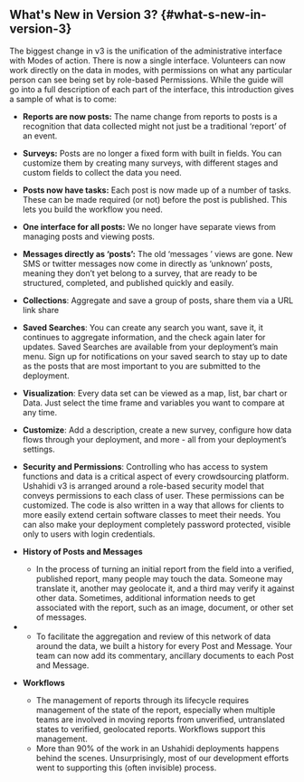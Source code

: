 ## What&#039;s New in Version 3? {#what-s-new-in-version-3}

The biggest change in v3 is the unification of the administrative interface with Modes of action. There is now a single interface. Volunteers can now work directly on the data in modes, with permissions on what any particular person can see being set by role-based Permissions. While the guide will go into a full description of each part of the interface, this introduction gives a sample of what is to come:

*   **Reports are now posts:** The name change from reports to posts is a recognition that data collected might not just be a traditional ‘report’ of an event.
*   **Surveys:** Posts are no longer a fixed form with built in fields. You can customize them by creating many surveys, with different stages and custom fields to collect the data you need.
*   **Posts now have tasks:** Each post is now made up of a number of tasks. These can be made required (or not) before the post is published. This lets you build the workflow you need.
*   **One interface for all posts:** We no longer have separate views from managing posts and viewing posts.
*   **Messages directly as ‘posts’:** The old ‘messages ’ views are gone. New SMS or twitter messages now come in directly as ‘unknown’ posts, meaning they don’t yet belong to a survey, that are ready to be structured, completed, and published quickly and easily.
*   **Collections**: Aggregate and save a group of posts, share them via a URL link share
*   **Saved Searches**: You can create any search you want, save it, it continues to aggregate information, and the check again later for updates. Saved Searches are available from your deployment’s main menu. Sign up for notifications on your saved search to stay up to date as the posts that are most important to you are submitted to the deployment.
*   **Visualization**: Every data set can be viewed as a map, list, bar chart or Data. Just select the time frame and variables you want to compare at any time.
*   **Customize**: Add a description, create a new survey, configure how data flows through your deployment, and more - all from your deployment’s settings.
*   **Security and Permissions**: Controlling who has access to system functions and data is a critical aspect of every crowdsourcing platform. Ushahidi v3 is arranged around a role-based security model that conveys permissions to each class of user. These permissions can be customized. The code is also written in a way that allows for clients to more easily extend certain software classes to meet their needs. You can also make your deployment completely password protected, visible only to users with login credentials.
*   **History of Posts and Messages**
    *   In the process of turning an initial report from the field into a verified, published report, many people may touch the data. Someone may translate it, another may geolocate it, and a third may verify it against other data. Sometimes, additional information needs to get associated with the report, such as an image, document, or other set of messages.

*   *   To facilitate the aggregation and review of this network of data around the data, we built a history for every Post and Message. Your team can now add its commentary, ancillary documents to each Post and Message.
*   **Workflows**
    *   The management of reports through its lifecycle requires management of the state of the report, especially when multiple teams are involved in moving reports from unverified, untranslated states to verified, geolocated reports. Workflows support this management.
    *   More than 90% of the work in an Ushahidi deployments happens behind the scenes. Unsurprisingly, most of our development efforts went to supporting this (often invisible) process.